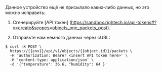 Данное устройство ещё не присылало каких-либо данных, но это можно исправить: 

1. Сгенерируйте [API токен] (https://sandbox.rightech.io/api-tokens#?v=create&scopes=objects_one_packets_post).

2. Отправьте нам немного данных через cURL: 

```console
$ curl -X POST \
  https://{{env}}/api/v1/objects/{{object.id}}/packets \
  -H 'authorization: Bearer <insert API token here>' \
  -H 'content-type: application/json' \
  -d '{"temperature": 36.6, "humidity": 64 }'
```

